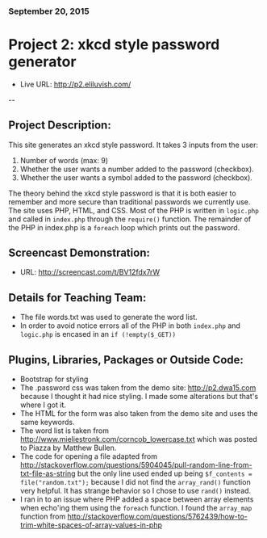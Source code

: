 ### September 20, 2015

# Project 2: xkcd style password generator

* Live URL: <http://p2.eliluvish.com/>

--
## Project Description:
This site generates an xkcd style password. It takes 3 inputs from the user:  
1. Number of words (max: 9)  
2. Whether the user wants a number added to the password (checkbox).  
3. Whether the user wants a symbol added to the password (checkbox).  

The theory behind the xkcd style password is that it is both easier to remember
and more secure than traditional passwords we currently use. The site uses PHP, HTML, and CSS.
Most of the PHP is written in `logic.php` and called in `index.php` through the `require()` function. The remainder
of the PHP in index.php is a `foreach` loop which prints out the password.

## Screencast Demonstration:
* URL: <http://screencast.com/t/BV12fdx7rW>

## Details for Teaching Team:
* The file words.txt was used to generate the word list.  
* In order to avoid notice errors all of the PHP in both `index.php` and `logic.php` is encased in an `if (!empty($_GET))`

## Plugins, Libraries, Packages or Outside Code:
* Bootstrap for styling
* The .password css was taken from the demo site: <http://p2.dwa15.com> because I thought it had nice styling. I made some alterations but that's where I got it.
* The HTML for the form was also taken from the demo site and uses the same keywords.
* The word list is taken from <http://www.mieliestronk.com/corncob_lowercase.txt> which was posted to Piazza by Matthew Bullen.
* The code for opening a file adapted from <http://stackoverflow.com/questions/5904045/pull-random-line-from-txt-file-as-string> but the only line used ended up being `$f_contents = file("random.txt");`
because I did not find the `array_rand()` function very helpful. It has strange behavior so I chose to use `rand()` instead.
* I ran in to an issue where PHP added a space between array elements when echo'ing them using the `foreach` function. I found the `array_map` function from <http://stackoverflow.com/questions/5762439/how-to-trim-white-spaces-of-array-values-in-php>
